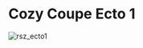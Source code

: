 # Cozy Coupe Ecto 1

![rsz_ecto1](https://user-images.githubusercontent.com/14786511/174496837-7e76bdd6-5b63-49f8-ab68-2622ad6e5922.jpg)
